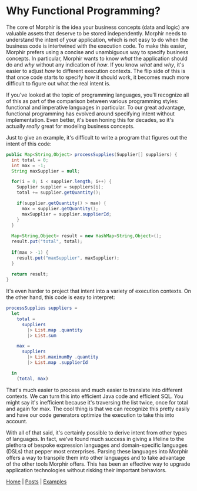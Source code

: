 # Why Functional Programming?

The core of Morphir is the idea your business concepts (data and logic) are valuable assets that deserve to be 
stored independently.  Morphir needs to understand the intent of your application, which is not easy to do when the 
business code is intertwined with the execution code.  To make this easier, Morphir prefers using a concise and 
unambiguous way to specify business concepts.  In particular, Morphir wants to know *what* the application should do 
and *why* without any indication of *how*.  If you know *what* and *why*, it's easier to adjust *how* to different 
execution contexts.  The flip side of this is that once code starts to specify how it should work, it becomes much more 
difficult to figure out what the real intent is.  

If you've looked at the topic of programming languages, you'll recognize all of this as part of the comparison between 
various programming styles: functional and imperative languages in particular.  To our great advantage, functional 
programming has evolved around specifying intent without implementation.  Even better, it's been honing this for decades, 
so it's actually *really* great for modeling business concepts.

Just to give an example, it's difficult to write a program that figures out the intent of this code:

```java
public Map<String,Object> processSupplies(Supplier[] suppliers) {
  int total = 0;
  int max = -1;
  String maxSupplier = null;

  for(i = 0; i < supplier.length; i++) {
    Supplier supplier = suppliers[i];
    total += supplier.getQuantity();

    if(supplier.getQuantity() > max) {
      max = supplier.getQuantity();
      maxSupplier = supplier.supplierId;
    }
  }
  
  Map<String,Object> result = new HashMap<String,Object>();
  result.put("total", total);
  
  if(max > -1) {
    result.put("maxSupplier", maxSupplier);
  }
  
  return result;
}
```

It's even harder to project that intent into a variety of execution contexts.  On the other hand, this code is easy to interpret:

```elm
processSupplies suppliers =
  let
    total = 
      suppliers
        |> List.map .quantity
        |> List.sum

    max =
      suppliers
        |> List.maximumBy .quantity
        |> List.map .supplierId

  in
    (total, max)
```

That's much easier to process and much easier to translate into different contexts.  We can turn this into efficient Java code and efficient SQL.  You might say it's inefficient because it's traversing the list twice, once for total and again for max.  The cool thing is that we can recognize this pretty easily and have our code generators optimize the execution to take this into account.

With all of that said, it's certainly possible to derive intent from other types of languages.  In fact, we've found much success in giving a lifeline to the plethora of bespoke expression languages and domain-specific languages (DSLs) that pepper most enterprises.  Parsing these languages into Morphir offers a way to transpile them into other languages and to take advantage of the other tools Morphir offers.  This has been an effective way to upgrade application technologies without risking their important behaviors.

[Home](/index) | [Posts](posts) | [Examples](https://github.com/finos/morphir-examples/)